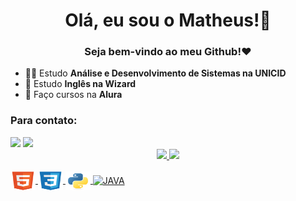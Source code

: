 <div align="center">
 <h1>Olá, eu sou o Matheus!🖖</h1>
  <h3><b>Seja bem-vindo ao meu Github!❤</b></h3>
 
</div>

+ 👨‍💻 Estudo **Análise e Desenvolvimento de Sistemas na UNICID**
+ 💬 Estudo **Inglês na Wizard**
+ 🔹 Faço cursos na **Alura**
<h3>Para contato:</h3>
<a href="https://www.linkedin.com/in/matheus-banqueiro-lima-b594031a2/" target="_blank"><img src="https://img.shields.io/badge/-LinkedIn-%230077B5?style=for-the-badge&logo=linkedin&logoColor=white" target="_blank"></a>
<a href = "mailto:mbanqueirolima@gmail.com"><img src="https://img.shields.io/badge/-Gmail-%23333?style=for-the-badge&logo=gmail&logoColor=red" target="_blank"></a>

<a href="https://www.linkedin.com/in/matheus-banqueiro-lima-b594031a2/" target="blank">
<div align="center">
  <a href="https://github.com/matheusbanqueiro">
  <img height="180em" src="https://github-readme-stats.vercel.app/api?username=Matheubanqueiro&show_icons=true&theme=dark&include_all_commits=true&count_private=true"/>
  <img height="180em" src="https://github-readme-stats.vercel.app/api/top-langs/?username=Matheubanqueiro&layout=compact&langs_count=7&theme=dark"/>
</div>
  
<div style="display: inline_block"><br>
  <img align="center" alt="HTML" height="30" width="40" src="https://raw.githubusercontent.com/devicons/devicon/master/icons/html5/html5-original.svg">
  <img align="center" alt="CSS" height="30" width="40" src="https://raw.githubusercontent.com/devicons/devicon/master/icons/css3/css3-original.svg">
  <img align="center" alt="Python" height="30" width="40" src="https://raw.githubusercontent.com/devicons/devicon/master/icons/python/python-original.svg">
 <img align="center" alt="JAVA" height="50" width="60" src="https://cdn.jsdelivr.net/gh/devicons/devicon/icons/java/java-original-wordmark.svg">
</div>
